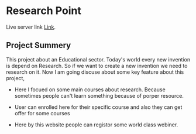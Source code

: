 # Research Point

Live server link [Link](https://research-point-chandan-kumar.netlify.app).

## Project Summery

This project about an Educational sector. Today's world every new invention is depend on Research. So if we want to create a new invention we need to research on it. Now I am going discuse about some key feature about this project,

- Here I focued on some main courses about research. Because sometimes people can't learn something because of porper resource.

- User can enrolled here for their specific course and also they can get offer for some courses

- Here by this website people can registor some world class webiner.
